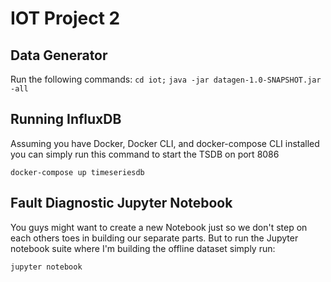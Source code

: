 # IOT Project 2

## Data Generator

Run the following commands:
`cd iot;`
`java -jar datagen-1.0-SNAPSHOT.jar -all`

## Running InfluxDB

Assuming you have Docker, Docker CLI, and docker-compose CLI installed you can simply run this command to start the TSDB on port 8086

`docker-compose up timeseriesdb`

## Fault Diagnostic Jupyter Notebook

You guys might want to create a new Notebook just so we don't step on each others toes in building our separate parts. But to run the Jupyter notebook suite where I'm building the offline dataset simply run:

`jupyter notebook`
